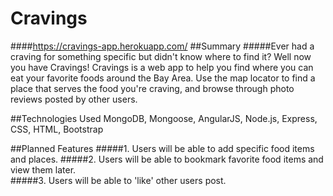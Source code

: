 # Cravings
####https://cravings-app.herokuapp.com/
##Summary
#####Ever had a craving for something specific but didn't know where to find it? Well now you have Cravings! Cravings is a web app to help you find where you can eat your favorite foods around the Bay Area. Use the map locator to find a place that serves the food you're craving, and browse through photo reviews posted by other users.   

##Technologies Used
MongoDB, Mongoose, AngularJS, Node.js, Express, CSS, HTML, Bootstrap

##Planned Features
#####1. Users will be able to add specific food items and places. 
#####2. Users will be able to bookmark favorite food items and view them later.   
#####3. Users will be able to 'like' other users post. 
